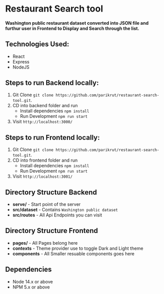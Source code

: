# Restaurant Search tool 

#### Washington public restaurant dataset converted into JSON file and furthur user in Frontend to Display and Search through the list.

## Technologies Used:
- React
- Express
- NodeJS

## Steps to run Backend locally: 

1. Git Clone `git clone https://github.com/parikrut/restaurant-search-tool.git`.
2. CD into backend folder and run
    - Install dependencies `npm install`
    - Run Development `npm run start`
3. Visit `http://localhost:3000/`

## Steps to run Frontend locally: 

1. Git Clone `git clone https://github.com/parikrut/restaurant-search-tool.git`.
2. CD into frontend folder and run
    - Install dependencies `npm install`
    - Run Development `npm run start`
3. Visit `http://localhost:3001/`

## Directory Structure Backend
- **serve/** - Start point of the server
- **src/dataset** - Contains `Washington public dataset`
- **src/routes** - All Api Endpoints you can visit

## Directory Structure Frontend
- **pages/** - All Pages belong here
- **contexts** - Theme provider use to toggle Dark and Light theme
- **components** - All Smaller resuable components goes here


## Dependencies

- Node 14.x or above
- NPM 5.x or above

